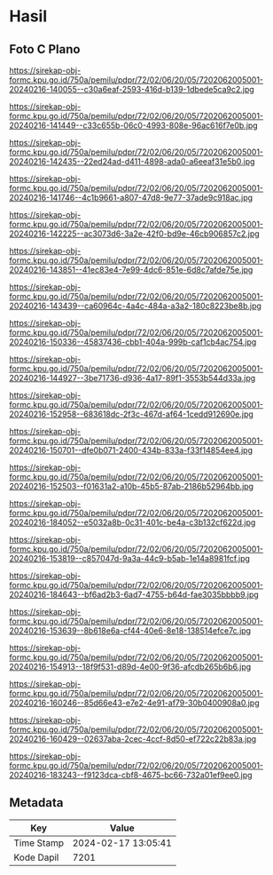 # Hasil

## Foto C Plano

https://sirekap-obj-formc.kpu.go.id/750a/pemilu/pdpr/72/02/06/20/05/7202062005001-20240216-140055--c30a6eaf-2593-416d-b139-1dbede5ca9c2.jpg

https://sirekap-obj-formc.kpu.go.id/750a/pemilu/pdpr/72/02/06/20/05/7202062005001-20240216-141449--c33c655b-06c0-4993-808e-96ac616f7e0b.jpg

https://sirekap-obj-formc.kpu.go.id/750a/pemilu/pdpr/72/02/06/20/05/7202062005001-20240216-142435--22ed24ad-d411-4898-ada0-a6eeaf31e5b0.jpg

https://sirekap-obj-formc.kpu.go.id/750a/pemilu/pdpr/72/02/06/20/05/7202062005001-20240216-141746--4c1b9661-a807-47d8-9e77-37ade9c918ac.jpg

https://sirekap-obj-formc.kpu.go.id/750a/pemilu/pdpr/72/02/06/20/05/7202062005001-20240216-142225--ac3073d6-3a2e-42f0-bd9e-46cb906857c2.jpg

https://sirekap-obj-formc.kpu.go.id/750a/pemilu/pdpr/72/02/06/20/05/7202062005001-20240216-143851--41ec83e4-7e99-4dc6-851e-6d8c7afde75e.jpg

https://sirekap-obj-formc.kpu.go.id/750a/pemilu/pdpr/72/02/06/20/05/7202062005001-20240216-143439--ca60964c-4a4c-484a-a3a2-180c8223be8b.jpg

https://sirekap-obj-formc.kpu.go.id/750a/pemilu/pdpr/72/02/06/20/05/7202062005001-20240216-150336--45837436-cbb1-404a-999b-caf1cb4ac754.jpg

https://sirekap-obj-formc.kpu.go.id/750a/pemilu/pdpr/72/02/06/20/05/7202062005001-20240216-144927--3be71736-d936-4a17-89f1-3553b544d33a.jpg

https://sirekap-obj-formc.kpu.go.id/750a/pemilu/pdpr/72/02/06/20/05/7202062005001-20240216-152958--683618dc-2f3c-467d-af64-1cedd912690e.jpg

https://sirekap-obj-formc.kpu.go.id/750a/pemilu/pdpr/72/02/06/20/05/7202062005001-20240216-150701--dfe0b071-2400-434b-833a-f33f14854ee4.jpg

https://sirekap-obj-formc.kpu.go.id/750a/pemilu/pdpr/72/02/06/20/05/7202062005001-20240216-152503--f01631a2-a10b-45b5-87ab-2186b52964bb.jpg

https://sirekap-obj-formc.kpu.go.id/750a/pemilu/pdpr/72/02/06/20/05/7202062005001-20240216-184052--e5032a8b-0c31-401c-be4a-c3b132cf622d.jpg

https://sirekap-obj-formc.kpu.go.id/750a/pemilu/pdpr/72/02/06/20/05/7202062005001-20240216-153819--c857047d-9a3a-44c9-b5ab-1e14a8981fcf.jpg

https://sirekap-obj-formc.kpu.go.id/750a/pemilu/pdpr/72/02/06/20/05/7202062005001-20240216-184643--bf6ad2b3-6ad7-4755-b64d-fae3035bbbb9.jpg

https://sirekap-obj-formc.kpu.go.id/750a/pemilu/pdpr/72/02/06/20/05/7202062005001-20240216-153639--8b618e6a-cf44-40e6-8e18-138514efce7c.jpg

https://sirekap-obj-formc.kpu.go.id/750a/pemilu/pdpr/72/02/06/20/05/7202062005001-20240216-154913--18f9f531-d89d-4e00-9f36-afcdb265b6b6.jpg

https://sirekap-obj-formc.kpu.go.id/750a/pemilu/pdpr/72/02/06/20/05/7202062005001-20240216-160246--85d66e43-e7e2-4e91-af79-30b0400908a0.jpg

https://sirekap-obj-formc.kpu.go.id/750a/pemilu/pdpr/72/02/06/20/05/7202062005001-20240216-160429--02637aba-2cec-4ccf-8d50-ef722c22b83a.jpg

https://sirekap-obj-formc.kpu.go.id/750a/pemilu/pdpr/72/02/06/20/05/7202062005001-20240216-183243--f9123dca-cbf8-4675-bc66-732a01ef9ee0.jpg


## Metadata

| Key        | Value               |
| ---------- | ------------------- |
| Time Stamp | 2024-02-17 13:05:41 |
| Kode Dapil | 7201                |



